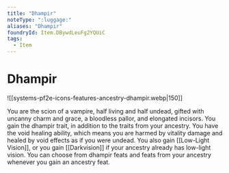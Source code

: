 ```yaml
---
title: "Dhampir"
noteType: ":luggage:"
aliases: "Dhampir"
foundryId: Item.DBywdLeuFg2YQUiC
tags:
  - Item
---
```


# Dhampir
![[systems-pf2e-icons-features-ancestry-dhampir.webp|150]]

You are the scion of a vampire, half living and half undead, gifted with uncanny charm and grace, a bloodless pallor, and elongated incisors. You gain the dhampir trait, in addition to the traits from your ancestry. You have the void healing ability, which means you are harmed by vitality damage and healed by void effects as if you were undead. You also gain [[Low-Light Vision]], or you gain [[Darkvision]] if your ancestry already has low-light vision. You can choose from dhampir feats and feats from your ancestry whenever you gain an ancestry feat.
